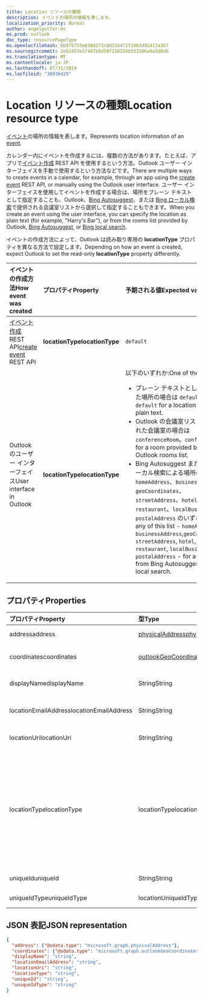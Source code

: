 ```yaml
---
title: Location リソースの種類
description: イベントの場所の情報を表します。
localization_priority: Normal
author: angelgolfer-ms
ms.prod: outlook
doc_type: resourcePageType
ms.openlocfilehash: bb975753e838d273c8d516472f1963d92413a367
ms.sourcegitcommit: 2c62457e57467b8d50f21b255b553106a9a5d8d6
ms.translationtype: MT
ms.contentlocale: ja-JP
ms.lasthandoff: 07/31/2019
ms.locfileid: "36036429"
---
```

# <a name="location-resource-type"></a><span data-ttu-id="02f37-103">Location リソースの種類</span><span class="sxs-lookup"><span data-stu-id="02f37-103">Location resource type</span></span>

<span data-ttu-id="02f37-104">[イベント](event.md)の場所の情報を表します。</span><span class="sxs-lookup"><span data-stu-id="02f37-104">Represents location information of an [event](event.md).</span></span>

<span data-ttu-id="02f37-105">カレンダー内にイベントを作成するには、複数の方法があります。たとえば、アプリで[イベント作成](../api/user-post-events.md) REST API を使用するという方法、Outlook ユーザー インターフェイスを手動で使用するという方法などです。</span><span class="sxs-lookup"><span data-stu-id="02f37-105">There are multiple ways to create events in a calendar, for example, through an app using the [create event](../api/user-post-events.md) REST API, or manually using the Outlook user interface.</span></span> <span data-ttu-id="02f37-106">ユーザー インターフェイスを使用してイベントを作成する場合は、場所をプレーン テキストとして指定することも、Outlook、[Bing Autosuggest](https://blogs.bing.com/search/2013/02/20/a-look-at-autosuggest/)、または [Bing ローカル検索](https://blogs.bing.com/search/2010/08/17/local-search-on-m-bing-com/)で提供される会議室リストから選択して指定することもできます。</span><span class="sxs-lookup"><span data-stu-id="02f37-106">When you create an event using the user interface, you can specify the location as plain text (for example, "Harry's Bar"), or from the rooms list provided by Outlook, [Bing Autosuggest](https://blogs.bing.com/search/2013/02/20/a-look-at-autosuggest/), or [Bing local search](https://blogs.bing.com/search/2010/08/17/local-search-on-m-bing-com/).</span></span> 

<span data-ttu-id="02f37-107">イベントの作成方法によって、Outlook は読み取り専用の **locationType** プロパティを異なる方法で設定します。</span><span class="sxs-lookup"><span data-stu-id="02f37-107">Depending on how an event is created, expect Outlook to set the read-only **locationType** property differently.</span></span> 

| <span data-ttu-id="02f37-108">イベントの作成方法</span><span class="sxs-lookup"><span data-stu-id="02f37-108">How event was created</span></span>  | <span data-ttu-id="02f37-109">プロパティ</span><span class="sxs-lookup"><span data-stu-id="02f37-109">Property</span></span>   | <span data-ttu-id="02f37-110">予期される値</span><span class="sxs-lookup"><span data-stu-id="02f37-110">Expected value</span></span> |
|:----------|:-------|:--------------------------------|
| <span data-ttu-id="02f37-111">[イベント作成](../api/user-post-events.md) REST API</span><span class="sxs-lookup"><span data-stu-id="02f37-111">[create event](../api/user-post-events.md) REST API</span></span> | <span data-ttu-id="02f37-112">**locationType**</span><span class="sxs-lookup"><span data-stu-id="02f37-112">**locationType**</span></span> | `default` |
| <span data-ttu-id="02f37-113">Outlook のユーザー インターフェイス</span><span class="sxs-lookup"><span data-stu-id="02f37-113">User interface in Outlook</span></span> | <span data-ttu-id="02f37-114">**locationType**</span><span class="sxs-lookup"><span data-stu-id="02f37-114">**locationType**</span></span> | <span data-ttu-id="02f37-115">以下のいずれか:</span><span class="sxs-lookup"><span data-stu-id="02f37-115">One of the following:</span></span> <ul><li><span data-ttu-id="02f37-116">プレーン テキストとして入力された場所の場合は `default`。</span><span class="sxs-lookup"><span data-stu-id="02f37-116">`default` for a location entered as plain text.</span></span></li><li><span data-ttu-id="02f37-117">Outlook の会議室リストで提供された会議室の場合は `conferenceRoom`。</span><span class="sxs-lookup"><span data-stu-id="02f37-117">`conferenceRoom` for a room provided by the Outlook rooms list.</span></span></li><li><span data-ttu-id="02f37-118">Bing Autosuggest または Bing ローカル検索による場所の場合は、`homeAddress`、`businessAddress`、`geoCoordinates`、`streetAddress`、`hotel`、`restaurant`、`localBusiness`、`postalAddress` のいずれか。</span><span class="sxs-lookup"><span data-stu-id="02f37-118">Or, any of this list - `homeAddress`, `businessAddress`,`geoCoordinates`, `streetAddress`, `hotel`, `restaurant`, `localBusiness`, `postalAddress` - for a location from Bing Autosuggest or Bing local search.</span></span></li></ul> |

## <a name="properties"></a><span data-ttu-id="02f37-119">プロパティ</span><span class="sxs-lookup"><span data-stu-id="02f37-119">Properties</span></span>
| <span data-ttu-id="02f37-120">プロパティ</span><span class="sxs-lookup"><span data-stu-id="02f37-120">Property</span></span>  | <span data-ttu-id="02f37-121">型</span><span class="sxs-lookup"><span data-stu-id="02f37-121">Type</span></span>   | <span data-ttu-id="02f37-122">説明</span><span class="sxs-lookup"><span data-stu-id="02f37-122">Description</span></span>                                                     |
|:----------|:-------|:----------------------------------------------------------------|
| <span data-ttu-id="02f37-123">address</span><span class="sxs-lookup"><span data-stu-id="02f37-123">address</span></span> | [<span data-ttu-id="02f37-124">physicalAddress</span><span class="sxs-lookup"><span data-stu-id="02f37-124">physicalAddress</span></span>](physicaladdress.md) |<span data-ttu-id="02f37-125">場所の番地。</span><span class="sxs-lookup"><span data-stu-id="02f37-125">The street address of the location.</span></span> |
| <span data-ttu-id="02f37-126">coordinates</span><span class="sxs-lookup"><span data-stu-id="02f37-126">coordinates</span></span> | [<span data-ttu-id="02f37-127">outlookGeoCoordinates</span><span class="sxs-lookup"><span data-stu-id="02f37-127">outlookGeoCoordinates</span></span>](outlookgeocoordinates.md) | <span data-ttu-id="02f37-128">場所の地理的座標と標高。</span><span class="sxs-lookup"><span data-stu-id="02f37-128">The geographic coordinates and elevation of the location.</span></span> |
| <span data-ttu-id="02f37-129">displayName</span><span class="sxs-lookup"><span data-stu-id="02f37-129">displayName</span></span>  | <span data-ttu-id="02f37-130">String</span><span class="sxs-lookup"><span data-stu-id="02f37-130">String</span></span> | <span data-ttu-id="02f37-131">場所に関連付けられた名前。</span><span class="sxs-lookup"><span data-stu-id="02f37-131">The name associated with the location.</span></span>                       |
| <span data-ttu-id="02f37-132">locationEmailAddress</span><span class="sxs-lookup"><span data-stu-id="02f37-132">locationEmailAddress</span></span> | <span data-ttu-id="02f37-133">String</span><span class="sxs-lookup"><span data-stu-id="02f37-133">String</span></span> | <span data-ttu-id="02f37-134">場所のメール アドレス (省略可能)。</span><span class="sxs-lookup"><span data-stu-id="02f37-134">Optional email address of the location.</span></span>              |
| <span data-ttu-id="02f37-135">locationUri</span><span class="sxs-lookup"><span data-stu-id="02f37-135">locationUri</span></span> | <span data-ttu-id="02f37-136">String</span><span class="sxs-lookup"><span data-stu-id="02f37-136">String</span></span> | <span data-ttu-id="02f37-137">場所を表す URI (省略可能)。</span><span class="sxs-lookup"><span data-stu-id="02f37-137">Optional URI representing the location.</span></span> |
| <span data-ttu-id="02f37-138">locationType</span><span class="sxs-lookup"><span data-stu-id="02f37-138">locationType</span></span> | <span data-ttu-id="02f37-139">locationType</span><span class="sxs-lookup"><span data-stu-id="02f37-139">locationType</span></span> | <span data-ttu-id="02f37-140">場所の種類。</span><span class="sxs-lookup"><span data-stu-id="02f37-140">The type of location.</span></span> <span data-ttu-id="02f37-141">使用可能な値は`default`、 `conferenceRoom`、 `homeAddress` `businessAddress``geoCoordinates` `streetAddress` `hotel` `restaurant`、、、、、、、 `postalAddress`、です。 `localBusiness`</span><span class="sxs-lookup"><span data-stu-id="02f37-141">The possible values are: `default`, `conferenceRoom`, `homeAddress`, `businessAddress`,`geoCoordinates`, `streetAddress`, `hotel`, `restaurant`, `localBusiness`, `postalAddress`.</span></span> <span data-ttu-id="02f37-142">読み取り専用。</span><span class="sxs-lookup"><span data-stu-id="02f37-142">Read-only.</span></span>|
| <span data-ttu-id="02f37-143">uniqueId</span><span class="sxs-lookup"><span data-stu-id="02f37-143">uniqueId</span></span> | <span data-ttu-id="02f37-144">String</span><span class="sxs-lookup"><span data-stu-id="02f37-144">String</span></span> | <span data-ttu-id="02f37-145">内部使用のために用意されています。</span><span class="sxs-lookup"><span data-stu-id="02f37-145">For internal use only.</span></span>|
| <span data-ttu-id="02f37-146">uniqueIdType</span><span class="sxs-lookup"><span data-stu-id="02f37-146">uniqueIdType</span></span> | <span data-ttu-id="02f37-147">locationUniqueIdType</span><span class="sxs-lookup"><span data-stu-id="02f37-147">locationUniqueIdType</span></span> | <span data-ttu-id="02f37-148">内部使用のみ。</span><span class="sxs-lookup"><span data-stu-id="02f37-148">For internal use only.</span></span> |

## <a name="json-representation"></a><span data-ttu-id="02f37-149">JSON 表記</span><span class="sxs-lookup"><span data-stu-id="02f37-149">JSON representation</span></span>

<!-- {
  "blockType": "resource",
  "optionalProperties": [

  ],
  "@odata.type": "microsoft.graph.location"
}-->
```json
{
  "address": {"@odata.type": "microsoft.graph.physicalAddress"},
  "coordinates": {"@odata.type": "microsoft.graph.outlookGeoCoordinates"},
  "displayName": "string",
  "locationEmailAddress": "string",
  "locationUri": "string",
  "locationType": "string",
  "uniqueId": "string",
  "uniqueIdType": "string"
}

```


<!-- uuid: 8fcb5dbc-d5aa-4681-8e31-b001d5168d79
2015-10-25 14:57:30 UTC -->
<!-- {
  "type": "#page.annotation",
  "description": "location resource",
  "keywords": "",
  "section": "documentation",
  "tocPath": ""
}-->
